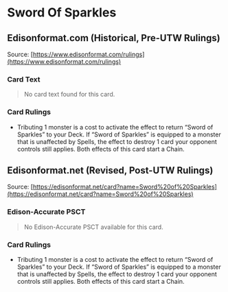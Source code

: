 # Sword Of Sparkles

## Edisonformat.com (Historical, Pre-UTW Rulings)

Source: [https://www.edisonformat.com/rulings](https://www.edisonformat.com/rulings)

### Card Text

> No card text found for this card.

### Card Rulings

*   Tributing 1 monster is a cost to activate the effect to return “Sword of Sparkles” to your Deck. If “Sword of Sparkles” is equipped to a monster that is unaffected by Spells, the effect to destroy 1 card your opponent controls still applies. Both effects of this card start a Chain.

## Edisonformat.net (Revised, Post-UTW Rulings)

Source: [https://edisonformat.net/card?name=Sword%20of%20Sparkles](https://edisonformat.net/card?name=Sword%20of%20Sparkles)

### Edison-Accurate PSCT

> No Edison-Accurate PSCT available for this card.

### Card Rulings

*   Tributing 1 monster is a cost to activate the effect to return “Sword of Sparkles” to your Deck. If “Sword of Sparkles” is equipped to a monster that is unaffected by Spells, the effect to destroy 1 card your opponent controls still applies. Both effects of this card start a Chain.
            